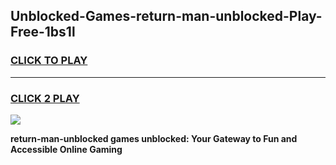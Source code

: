 
## Unblocked-Games-return-man-unblocked-Play-Free-1bs1l
<h3>
<a href="https://premium76.site?title=return-man-unblocked&ref=10A">CLICK TO PLAY</a></h3>
<hr>

<h3>
<a href="https://premium76.site?title=return-man-unblocked&ref=10A">CLICK 2 PLAY</a>
  
</h3>

<a href="https://premium76.site?title=return-man-unblocked&ref=10A"><img src="https://clearcache.store/games.png"></a>


**return-man-unblocked games unblocked: Your Gateway to Fun and Accessible Online Gaming**

